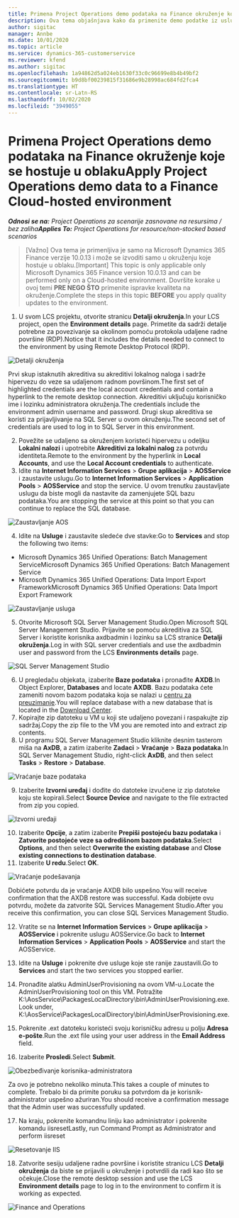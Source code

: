```yaml
---
title: Primena Project Operations demo podataka na Finance okruženje koje se hostuje u oblaku
description: Ova tema objašnjava kako da primenite demo podatke iz usluge Project Operations na Dynamics 365 Finance okruženje hostovano u oblaku.
author: sigitac
manager: Annbe
ms.date: 10/01/2020
ms.topic: article
ms.service: dynamics-365-customerservice
ms.reviewer: kfend
ms.author: sigitac
ms.openlocfilehash: 1a94862d5a024eb1630f33c0c96699e8b4b49bf2
ms.sourcegitcommit: b9d8bf00239815f31686e9b28998ac684fd2fca4
ms.translationtype: HT
ms.contentlocale: sr-Latn-RS
ms.lasthandoff: 10/02/2020
ms.locfileid: "3949055"
---
```

# <a name="apply-project-operations-demo-data-to-a-finance-cloud-hosted-environment"></a><span data-ttu-id="b278e-103">Primena Project Operations demo podataka na Finance okruženje koje se hostuje u oblaku</span><span class="sxs-lookup"><span data-stu-id="b278e-103">Apply Project Operations demo data to a Finance Cloud-hosted environment</span></span>

<span data-ttu-id="b278e-104">_**Odnosi se na:** Project Operations za scenarije zasnovane na resursima / bez zaliha_</span><span class="sxs-lookup"><span data-stu-id="b278e-104">_**Applies To:** Project Operations for resource/non-stocked based scenarios_</span></span>

><span data-ttu-id="b278e-105">[Važno] Ova tema je primenljiva je samo na Microsoft Dynamics 365 Finance verzije 10.0.13 i može se izvoditi samo u okruženju koje hostuje u oblaku.</span><span class="sxs-lookup"><span data-stu-id="b278e-105">[Important] This topic is only applicable only Microsoft Dynamics 365 Finance version 10.0.13 and can be performed only on a Cloud-hosted environment.</span></span> <span data-ttu-id="b278e-106">Dovršite korake u ovoj temi **PRE NEGO ŠTO** primenite ispravke kvaliteta na okruženje.</span><span class="sxs-lookup"><span data-stu-id="b278e-106">Complete the steps in this topic **BEFORE** you apply quality updates to the environment.</span></span>

1. <span data-ttu-id="b278e-107">U svom LCS projektu, otvorite stranicu **Detalji okruženja**.</span><span class="sxs-lookup"><span data-stu-id="b278e-107">In your LCS project, open the **Environment details** page.</span></span> <span data-ttu-id="b278e-108">Primetite da sadrži detalje potrebne za povezivanje sa okolinom pomoću protokola udaljene radne površine (RDP).</span><span class="sxs-lookup"><span data-stu-id="b278e-108">Notice that it includes the details needed to connect to the environment by using Remote Desktop Protocol (RDP).</span></span>

![Detalji  okruženja](./media/1EnvironmentDetails.png)

<span data-ttu-id="b278e-110">Prvi skup istaknutih akreditiva su akreditivi lokalnog naloga i sadrže hipervezu do veze sa udaljenom radnom površinom.</span><span class="sxs-lookup"><span data-stu-id="b278e-110">The first set of highlighted credentials are the local account credentials and contain a hyperlink to the remote desktop connection.</span></span> <span data-ttu-id="b278e-111">Akreditivi uključuju korisničko ime i lozinku administratora okruženja.</span><span class="sxs-lookup"><span data-stu-id="b278e-111">The credentials include the environment admin username and password.</span></span> <span data-ttu-id="b278e-112">Drugi skup akreditiva se koristi za prijavljivanje na SQL Server u ovom okruženju.</span><span class="sxs-lookup"><span data-stu-id="b278e-112">The second set of credentials are used to log in to SQL Server in this environment.</span></span>

2. <span data-ttu-id="b278e-113">Povežite se udaljeno sa okruženjem koristeći hipervezu u odeljku **Lokalni nalozi** i upotrebite **Akreditivi za lokalni nalog** za potvrdu identiteta.</span><span class="sxs-lookup"><span data-stu-id="b278e-113">Remote to the environment by the hyperlink in **Local Accounts**, and use the **Local Account credentials** to authenticate.</span></span>
3. <span data-ttu-id="b278e-114">Idite na **Internet Information Services** > **Grupe aplikacija** > **AOSService** i zaustavite uslugu.</span><span class="sxs-lookup"><span data-stu-id="b278e-114">Go to **Internet Information Services** > **Application Pools** > **AOSService** and stop the service.</span></span> <span data-ttu-id="b278e-115">U ovom trenutku zaustavljate uslugu da biste mogli da nastavite da zamenjujete SQL bazu podataka.</span><span class="sxs-lookup"><span data-stu-id="b278e-115">You are stopping the service at this point so that you can continue to replace the SQL database.</span></span>

![Zaustavljanje AOS](./media/2StopAOS.png)

4. <span data-ttu-id="b278e-117">Idite na **Usluge** i zaustavite sledeće dve stavke:</span><span class="sxs-lookup"><span data-stu-id="b278e-117">Go to **Services** and stop the following two items:</span></span>

- <span data-ttu-id="b278e-118">Microsoft Dynamics 365 Unified Operations: Batch Management Service</span><span class="sxs-lookup"><span data-stu-id="b278e-118">Microsoft Dynamics 365 Unified Operations: Batch Management Service</span></span>
- <span data-ttu-id="b278e-119">Microsoft Dynamics 365 Unified Operations: Data Import Export Framework</span><span class="sxs-lookup"><span data-stu-id="b278e-119">Microsoft Dynamics 365 Unified Operations: Data Import Export Framework</span></span>

![Zaustavljanje usluga](./media/3StopServices.png)

5. <span data-ttu-id="b278e-121">Otvorite Microsoft SQL Server Management Studio.</span><span class="sxs-lookup"><span data-stu-id="b278e-121">Open Microsoft SQL Server Management Studio.</span></span> <span data-ttu-id="b278e-122">Prijavite se pomoću akreditiva za SQL Server i koristite korisnika axdbadmin i lozinku sa LCS stranice **Detalji okruženja**.</span><span class="sxs-lookup"><span data-stu-id="b278e-122">Log in with SQL server credentials and use the axdbadmin user and password from the LCS **Environments details** page.</span></span>

![SQL Server Management Studio](./media/4SSMS.png)

6. <span data-ttu-id="b278e-124">U pregledaču objekata, izaberite **Baze podataka** i pronađite **AXDB**.</span><span class="sxs-lookup"><span data-stu-id="b278e-124">In Object Explorer, **Databases** and locate **AXDB**.</span></span> <span data-ttu-id="b278e-125">Bazu podataka ćete zameniti novom bazom podataka koja se nalazi u [centru za preuzimanje](https://download.microsoft.com/download/1/a/3/1a314bd2-b082-4a87-abdc-1ba26c92b63d/ProjOpsDemoDataFOGARelease.zip).</span><span class="sxs-lookup"><span data-stu-id="b278e-125">You will replace database with a new database that is located in the [Download Center](https://download.microsoft.com/download/1/a/3/1a314bd2-b082-4a87-abdc-1ba26c92b63d/ProjOpsDemoDataFOGARelease.zip).</span></span> 
7. <span data-ttu-id="b278e-126">Kopirajte zip datoteku u VM u koji ste udaljeno povezani i raspakujte zip sadržaj.</span><span class="sxs-lookup"><span data-stu-id="b278e-126">Copy the zip file to the VM you are remoted into and extract zip contents.</span></span>
8. <span data-ttu-id="b278e-127">U programu SQL Server Management Studio kliknite desnim tasterom miša na **AxDB**, a zatim izaberite **Zadaci** > **Vraćanje** > **Baza podataka**.</span><span class="sxs-lookup"><span data-stu-id="b278e-127">In SQL Server Management Studio, right-click **AxDB**, and then select **Tasks** > **Restore** > **Database**.</span></span>

![Vraćanje baze podataka](./media/5RestoreDatabase.png)

9. <span data-ttu-id="b278e-129">Izaberite **Izvorni uređaj** i dođite do datoteke izvučene iz zip datoteke koju ste kopirali.</span><span class="sxs-lookup"><span data-stu-id="b278e-129">Select **Source Device** and navigate to the file extracted from zip you copied.</span></span>

![Izvorni uređaji](./media/6SourceDevice.png)

10. <span data-ttu-id="b278e-131">Izaberite **Opcije**, a zatim izaberite **Prepiši postojeću bazu podataka** i **Zatvorite postojeće veze sa odredišnom bazom podataka**.</span><span class="sxs-lookup"><span data-stu-id="b278e-131">Select **Options**, and then select **Overwrite the existing database** and **Close existing connections to destination database**.</span></span> 
11. <span data-ttu-id="b278e-132">Izaberite **U redu**.</span><span class="sxs-lookup"><span data-stu-id="b278e-132">Select **OK**.</span></span>

![Vraćanje podešavanja](./media/7RestoreSetting.png)

<span data-ttu-id="b278e-134">Dobićete potvrdu da je vraćanje AXDB bilo uspešno.</span><span class="sxs-lookup"><span data-stu-id="b278e-134">You will receive confirmation that the AXDB restore was successful.</span></span> <span data-ttu-id="b278e-135">Kada dobijete ovu potvrdu, možete da zatvorite SQL Services Management Studio.</span><span class="sxs-lookup"><span data-stu-id="b278e-135">After you receive this confirmation, you can close SQL Services Management Studio.</span></span>

12. <span data-ttu-id="b278e-136">Vratite se na **Internet Information Services** > **Grupe aplikacija** > **AOSService** i pokrenite uslugu AOSService.</span><span class="sxs-lookup"><span data-stu-id="b278e-136">Go back to **Internet Information Services** > **Application Pools** > **AOSService** and start the AOSService.</span></span>
13. <span data-ttu-id="b278e-137">Idite na **Usluge** i pokrenite dve usluge koje ste ranije zaustavili.</span><span class="sxs-lookup"><span data-stu-id="b278e-137">Go to **Services** and start the two services you stopped earlier.</span></span>

14. <span data-ttu-id="b278e-138">Pronađite alatku AdminUserProvisioning na ovom VM-u.</span><span class="sxs-lookup"><span data-stu-id="b278e-138">Locate the AdminUserProvisioning tool on this VM.</span></span> <span data-ttu-id="b278e-139">Potražite K:\AosService\PackagesLocalDirectory\bin\AdminUserProvisioning.exe.</span><span class="sxs-lookup"><span data-stu-id="b278e-139">Look under, K:\AosService\PackagesLocalDirectory\bin\AdminUserProvisioning.exe.</span></span>
15. <span data-ttu-id="b278e-140">Pokrenite .ext datoteku koristeći svoju korisničku adresu u polju **Adresa e-pošte**.</span><span class="sxs-lookup"><span data-stu-id="b278e-140">Run the .ext file using your user address in the **Email Address** field.</span></span> 
16. <span data-ttu-id="b278e-141">Izaberite **Prosledi**.</span><span class="sxs-lookup"><span data-stu-id="b278e-141">Select **Submit**.</span></span>

![Obezbeđivanje korisnika-administratora](./media/8AdminUserProvisioning.png)

<span data-ttu-id="b278e-143">Za ovo je potrebno nekoliko minuta.</span><span class="sxs-lookup"><span data-stu-id="b278e-143">This takes a couple of minutes to complete.</span></span> <span data-ttu-id="b278e-144">Trebalo bi da primite poruku sa potvrdom da je korisnik-administrator uspešno ažuriran.</span><span class="sxs-lookup"><span data-stu-id="b278e-144">You should receive a confirmation message that the Admin user was successfully updated.</span></span>

17. <span data-ttu-id="b278e-145">Na kraju, pokrenite komandnu liniju kao administrator i pokrenite komandu iisreset</span><span class="sxs-lookup"><span data-stu-id="b278e-145">Lastly, run Command Prompt as Administrator and perform iisreset</span></span>

![Resetovanje IIS](./media/9IISReset.png)

18. <span data-ttu-id="b278e-147">Zatvorite sesiju udaljene radne površine i koristite stranicu LCS **Detalji okruženja** da biste se prijavili u okruženje i potvrdili da radi kao što se očekuje.</span><span class="sxs-lookup"><span data-stu-id="b278e-147">Close the remote desktop session and use the LCS **Environment details** page to log in to the environment to confirm it is working as expected.</span></span>

![Finance and Operations](./media/10FinanceAndOperations.png)
